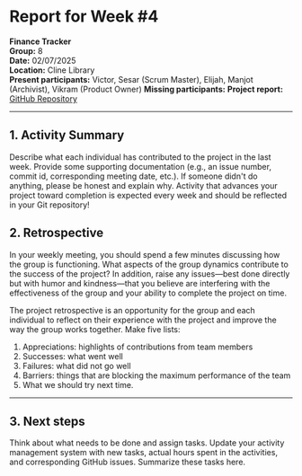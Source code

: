 # Report for Week #4

**Finance Tracker**  
**Group:** 8  
**Date:** 02/07/2025  
**Location:** Cline Library  
**Present participants:** Victor, Sesar (Scrum Master), Elijah, Manjot (Archivist), Vikram (Product Owner)
**Missing participants:** 
**Project report:** [GitHub Repository](https://github.com/sesartrumpet/cs386-pennypilot.git)

---

## 1. Activity Summary
Describe what each individual has contributed to the project in the last week.  Provide some supporting documentation (e.g., an issue number, commit id, corresponding meeting date, etc.).  If someone didn't do anything, please be honest and explain why. Activity that advances your project toward completion is expected every week and should be reflected in your Git repository!

## 2. Retrospective
In your weekly meeting, you should spend a few minutes discussing how the group is functioning. What aspects of the group dynamics contribute to the success of the project? In addition, raise any issues—best done directly but with humor and kindness—that you believe are interfering with the effectiveness of the group and your ability to complete the project on time.

The project retrospective is an opportunity for the group and each individual to reflect on their experience with the project and improve the way the group works together. Make five lists:

1. Appreciations: highlights of contributions from team members
2. Successes: what went well
3. Failures: what did not go well
4. Barriers: things that are blocking the maximum performance of the team
5. What we should try next time.

---

## 3. Next steps
Think about what needs to be done and assign tasks. Update your activity management system with new tasks, actual hours spent in the activities, and corresponding GitHub issues.  Summarize these tasks here.
